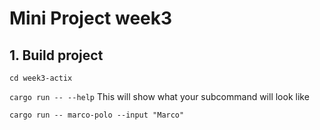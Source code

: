 # Mini Project week3

## 1. Build project

`cd week3-actix`

`cargo run -- --help` This will show what your subcommand will look like

`cargo run -- marco-polo --input "Marco"`
